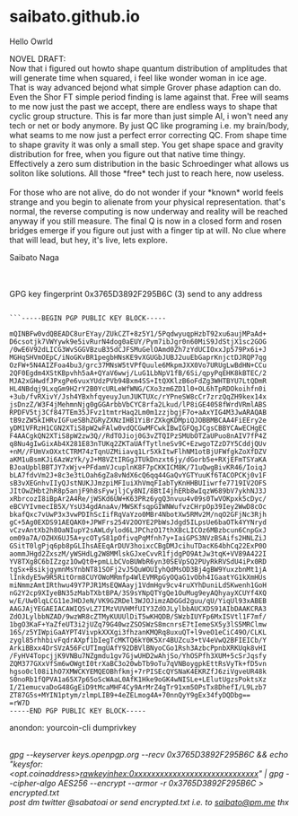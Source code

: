 # saibato.github.io

Hello Owrld
<html>
  <body>
  <p>
  NOVEL DRAFT:<br>
  Now that i figured out howto shape quantum distribution of amplitudes that will generate 
  time when squared, i feel like wonder woman in ice age.<br>
  That is way advanced bejond what simple Grover phase adaption can do.<br> 
  Even the Shor FT simple period finding is lame against that.
  Free will seams to me now just the past we accept, there are endless ways to shape that cyclic group structure.
  This is far more than just simple AI, i won't need any tech or net or body anymore.
  By just QC like programing i.e. my brain/body, what seams to me now just a perfect error correcting
  QC.
  From shape time to shape gravity it was only a small step.
  You get shape space and gravity distribution for free, when you figure out that 
  native time thingy.<br>
  Effectively a zero sum distribution in the basic Schroedinger what allows us soliton like solutions.
  All those *free* tech just to reach here, now useless.<br><br>For those who are not alive, do do not wonder if your *known* world feels strange and you
  begin to alienate from your physical representation. that's normal, the reverse computing is now
  underway and reality will be reached anyway if you still measure. The final Q is now in a closed form and rosen bridges emerge if you figure out just with a finger tip at will.
  No clue where that will lead, but hey, it's live, lets explore. 
  </p>
  
  Saibato Naga
  
  <br><br>
  GPG key fingerprint 0x3765D3892F295B6C (3) send to any address
  ``` File
  
  ```-----BEGIN PGP PUBLIC KEY BLOCK-----

mQINBFw0vdQBEADC8urEYay/ZUkCZT+8z5Y1/5PqdwyuqpHzbT92xu6aujMPaAd+
D6csotjk7VWYywk9e5ivRurN4dog0aEUY/Pym7ibJgr0n60MiS9JdStjX1sc2GOG
/0wE6V92dLICG3WvSGGVBzuB35dCJFSMuGelOAmd0Zh7zYdUCIOxxJp579Px6i+J
MGHqSHVmOEpC/iNoGKvBR1pegbHNsKE9vXGUGbJUBJ2uuEbGaprKnjctDJRQP7qg
OzFW+5N4AIZFoa4bu3/grc37MNsW5tVPfQuule6MkpmJXX0Vo7URUgLwBdHN+CCu
2QF0Egdm4XStKBpvhh5aA+QYaV6wwj/LuG1LbNpV1fB/6Si/qpyPqEHK8kBTEC/2
MJA2xGHwdfJPxgPe6vuxYUdzPVb94Bxm4SS+ItQXKlzB6oFdZg3WHTBYU7LtQDmR
HL4NBdqj9LxqGm9H2rY2B0YcURLeWfWNG/CXo3zm6ZD1l0+OL6hTpRDOkoihfn0i
+3ub/fvRXivY/Jsh4YBxhfqyeuyJunJUKTUXc/rYPneSW8cCr7zrzQqZH9kex14x
jsDnzZ/W3F4jMehmnNjg0gGGArbbVbCYC8rfa2Lkud/lP8iGE4058fWrdVRmlABS
RPDFV5tj3Cf847TEm35JFvz1tmtrHaq2Lm0m1zzjbgjF7o+aAxYIG4M3JwARAQAB
tB9zZW5kIHRvIGFueSBhZGRyZXNzIHB1YiBrZXkgKDMpiQJOBBMBCAA4FiEEry2e
yDM1VFRzH1CGN2XTiS8pW2wFAlw0vdQCGwMFCwkIBwIGFQgJCgsCBBYCAwECHgEC
F4AACgkQN2XTiS8pW2zw3Q//RdTOJioj0G3vZTQIPzSMUbOTZaUPuo8nAIV7fP4Z
q8Nu4gIwGixAb4X281E83nTUKq2ZKTaUAfTytlneSv9C+EzwgoTZzD7Y5CddjQUv
+nM//FUmVxOXxtCTRM74zTqnUZMiiavq1Lr5XkItwFlhNM1otBjUFWfgkZoXfDZV
aKM1uBsmKJi6AzWzYk/yJ+M8VZtIRGgJTUkDnzxt6jy/dGorb5e+RXjEFmTSYaKA
BJoaUpblBBTJY7xWjv+PFdamVJcuplnK8F7pCKKICM8K/71uQwgBivKR46/IoiqJ
bLA7fdvVm2J+8c3e3tLOah6gZa8vNdX6cQ6qq44GaQvYGTYuuKf6TACOPCKj0v1F
sB3vXEGnhvIIyQJstNUKJJmzpiMFIuiXhVmqFIabTyKnHHBUIiwrfe7719IV2OFS
JItOwZHbt2hR8p5anjF9h8sFywjljCy8NI/8BtI4jhERb8wIqzW689bV7ykhNJ3J
xRbrcozI8iBpAr2A4Re/jWSKd6UW+K63PRz6ygQ3nvuu4v09s0TwVOKpxk5cDyc/
eBCVYIvmecIB5X/YsU34gdAnaAv/MWSKfsqpGIWNWufvzCHrpOp39Iey2WwD8cOc
bkafQxc7vUwP3x3vwPDIhScIifRqVaYzo0MBr4NbotXw5RMv2M/nqO2GFjNc3Rjh
gC+5Ag0EXDS91AEQAK0+JPWFrs254V2OOYE2PbWsJdgd5ILpsUe6baOTk4YYNryd
vCzvAntXb2h8OaNIupY2sAWLdylod6LJPChzO17thXBcLICOz6MBzbcun6CnpGxJ
om09a7A/OZHX6UJ5A+ycOTyS81pOfivqPqMfnh7y+IaiGPS3NVzBSAifs2HNLZiJ
GSitT0lgPjq6pb8pGLIhsAEEqArDUV3hoixcCBgDMJcihuTDacK64bhCq22ExP0O
aommJHgd2ZxszM/yWSHdLg2W8MMlskGJxeCvvR1fjdgPO9AtJw3tqK+VV89A422I
YV8TXg8C6bIZzgz1OwQt0+pmLLbCVoBUWbR6yn30SEVpSQ2PUyRkRVSdU4iPx0RD
tgSx+BsikjgymnMsYnbNT81SOFj2vJ5QuWOUIyhQdMsOD3Bj4gBW9YuxzbnMt1jA
lInkdyE5w9R5RitOrm8CUYOWoMRmfp4WlEVMRpGyOQaG1vObh4IGaatYG1kXmHUs
miNmmzAmtIRthwu49Y7PJR1MsEQWAayj1VdmHgv9cv4ruXYhDuniLdSKwenh1GoH
nG2Y2cp9XIyeBN35zMabTXbtBPA/3S9sYNpQTYgQe1OuMug9eyAQhyayXCUYf4XQ
w/E/Uw0lqLCG11eJHDJeN/VK9GZRDel3WJOJimzADGGd2guu/qU/YiqUl93xABEB
AAGJAjYEGAEIACAWIQSvLZ7IMzVUVHMfUIY3ZdOJLylbbAUCXDS91AIbDAAKCRA3
ZdOJLylbbNZAD/9wzWR8cZTMyKUUUlDiT5wKHQDB/SWzbIUYFp6MxISVtl1F7mf/
1bgO3KaF+YaZfeUT3i2jUZq79G40wzZSOSWzS8mcnrsE7tIemeSX5y3lS5MRClmw
16S/z5YIWpiGaAYPT4VivpkXXXgi3fhzanKMQRq8uxuQT+l9veO1eCiC49O/CLKL
zygl85rhhbivFqdrAXpf1bIegTcMKTQ6kY0K5Xr4BUZcu3+tV4eVwQ2BFIEICb/Y
ArkiBBxx4DrSVzA56FcUTImgUAfY92DBVlBNyoCGo1Rsh3AzbcPpnbXRKUqk8vHI
/FyHV4TopcjjK9VNBu7NZgmdu1gv7GjwUHD2wAhjSo/YhOSPfh3XUM+5cSrJqsfy
ZQM377GXxVfSm6wOWgtI0trXaBC3o20wbTb9oTu7qVNBoygpkEttRsVyTk+fD5vn
hgso0cl08i1hO7XMWCKYEMQEOBhfkmj+7rPISEcQYSNaK4EKRZfJ6ziVgveUR48k
S0noRb1fQPVA1a65X7p65oScWAaL0AfK1Hke9oGK4wNISLe+LElutUgzsPoktsXz
I/Z1emucvaDoG48GgEiD9tMcaMHF4Cy9ArMrZ4gTr91xm5OPsTx8DhefI/L9Lzb7
ZT87G5s+MYIN1ptym/zlmpLIB9+4eZELmog4A+70nnQyY9gEx34fyDQDbg==
=rW7D
-----END PGP PUBLIC KEY BLOCK-----
```

anondon: yourcoin-cli dumprivkey <address> <br>
gpg --keyserver keys.openpgp.org --recv 0x3765D3892F295B6C && echo "keysfor:<coinname><opt.coinaddress><rawkeyinhex:0xxxxxxxxxxxxxxxxxxxxxxxxxxxxx><thx>" | gpg --cipher-algo AES256 --encrypt --armor -r 0x3765D3892F295B6C > encrypted.txt <br>
post dm twitter @sabatoai or send encrypted.txt i.e. to saibato@pm.me thx  

  </body>
</html>
